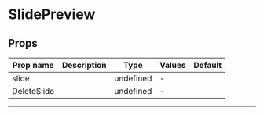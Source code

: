 # SlidePreview

## Props

| Prop name   | Description | Type      | Values | Default |
| ----------- | ----------- | --------- | ------ | ------- |
| slide       |             | undefined | -      |         |
| DeleteSlide |             | undefined | -      |         |

---
